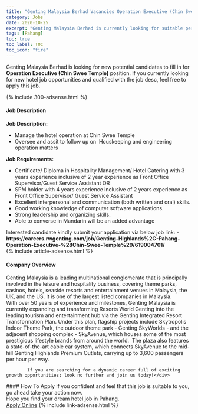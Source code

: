 ```yaml
---
title: "Genting Malaysia Berhad Vacancies Operation Executive (Chin Swee Temple)" 
category: Jobs 
date: 2020-10-25 
excerpt: "Genting Malaysia Berhad is currently looking for suitable person to fill in the Operation Executive (Chin Swee Temple) which positioned at Pahang" 
tags: [Pahang] 
toc: true 
toc_label: TOC 
toc_icon: "fire" 
--- 
```


<p>Genting Malaysia Berhad is looking for new potential candidates to fill in for <b>Operation Executive (Chin Swee Temple)</b> position. If you currently looking for new hotel job opportunities and qualified with the job desc, feel free to apply this job.
</p>{% include 300-adsense.html %} 
<div><div><h4>Job Description</h4></div><div><div><span><div><div><strong>Job Description:</strong></div><ul><li>Manage the hotel operation at Chin Swee Temple</li><li>Oversee and assit to follow up on&#160; Houskeeping and engineering operation matters</li></ul><div><strong>Job Requirements:</strong></div><ul><li>Certificate/ Diploma in Hospitality Management/ Hotel Catering with 3 years experience inclusive of 2 year experience as Front Office Supervisor/Guest Service Assistant OR</li><li>SPM holder with 4 years experience inclusive of 2 years experience as Front Office Supervisor/ Guest Service Assistant</li><li>Excellent interpersonal and communication (both written and oral) skills.</li><li>Good working knowledge of computer software applications.</li><li>Strong leadership and organizing skills.</li><li>Able to converse in Mandarin will be an added advantage&#160;</li></ul><div>Interested candidate kindly submit your application via below job link: -&#160;</div><div><strong>https://careers.rwgenting.com/job/Genting-Highlands%2C-Pahang-Operation-Executive-%28Chin-Swee-Temple%29/619004701/</strong></div></div></span></div></div></div> 
{% include article-adsense.html %} 
<div><div><h4>Company Overview</h4></div><div><div><span><div><div>
<div>
<div>
<div>
				Genting Malaysia is a leading multinational conglomerate that is principally involved in the leisure and hospitality business, covering theme parks, casinos, hotels, seaside resorts and entertainment venues in Malaysia, the UK, and the US. It is one of the largest listed companies in Malaysia.</div>
<div>
				With over 50 years of experience and milestones, Genting Malaysia is currently expanding and transforming Resorts World Genting into the leading tourism and entertainment hub via the Genting Integrated Resort Transformation Plan. Under this plan, flagship projects include Skytropolis Indoor Theme Park, the outdoor theme park - Genting SkyWorlds - and the adjacent shopping complex - SkyAvenue, which houses some of the most prestigious lifestyle brands from around the world.&#160; The plaza also features a state-of-the-art cable car system, which connects SkyAvenue to the mid-hill Genting Highlands Premium Outlets, carrying up to 3,600 passengers per hour per way.</div>
			
			If you are searching for a dynamic career full of exciting growth opportunities; look no further and join us today!</div>
</div>
</div></div></span></div></div></div> 
#### How To Apply 
If you confident and feel that this job is suitable to you, go ahead take your action now. <br/> 
Hope you find your dream hotel job in Pahang. <br/> 
<a href="https://www.jobstreet.com.my/en/job/operation-executive-chin-swee-temple-4411305?jobId=jobstreet-my-job-4411305" class="btn btn--info" target="_blank" rel="nofollow noopenner">Apply Online</a> 
{% include link-adsense.html %} 